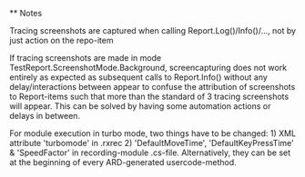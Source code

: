 ** Notes

Tracing screenshots are captured when calling Report.Log()/Info()/..., not by just action on the repo-item

If tracing screenshots are made in mode TestReport.ScreenshotMode.Background, screencapturing does not work entirely as expected as subsequent calls to Report.Info() without any delay/interactions between appear to confuse the attribution of screenshots to Report-items such that more than the standard of 3 tracing screenshots will appear. This can be solved by having some automation actions or delays in between.

For module execution in turbo mode, two things have to be changed: 1) XML attribute 'turbomode' in .rxrec 2) 'DefaultMoveTime', 'DefaultKeyPressTime' & 'SpeedFactor' in recording-module .cs-file. Alternatively, they can be set at the beginning of every ARD-generated usercode-method.
